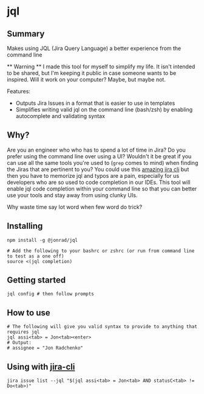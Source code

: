 # jql

## Summary
Makes using JQL (Jira Query Language) a better experience from the command line

** Warning **
I made this tool for myself to simplify my life. It isn't intended to be shared, but I'm keeping it public in case someone wants to be inspired. Will it work on your computer? Maybe, but maybe not.

Features:
* Outputs Jira Issues in a format that is easier to use in templates
* Simplifies writing valid jql on the command line (bash/zsh) by enabling autocomplete and validating syntax

## Why?

Are you an engineer who who has to spend a lot of time in Jira? Do you prefer using the command line over using a UI? Wouldn't it be great if you can use all the same tools you're used to (`grep` comes to mind) when finding the Jiras that are pertinent to you? You could use this [amazing jira cli](https://github.com/ankitpokhrel/jira-cli) but then you have to memorize jql and typos are a pain, especially for us developers who are so used to code completion in our IDEs. This tool will enable jql code completion within your command line so that you can better use your tools and stay away from using clunky UIs.

Why waste time say lot word when few word do trick?

## Installing

```
npm install -g @jonrad/jql

# Add the following to your bashrc or zshrc (or run from command line to test as a one off)
source <(jql completion)
```

## Getting started

```
jql config # then follow prompts
```

## How to use

```
# The following will give you valid syntax to provide to anything that requires jql
jql assi<tab> = Jon<tab><enter>
# Output:
# assignee = "Jon Radchenko"
```

## Using with [jira-cli](https://github.com/ankitpokhrel/jira-cli)

```
jira issue list --jql "$(jql assi<tab> = Jon<tab> AND statusC<tab> != Do<tab>)"
```
